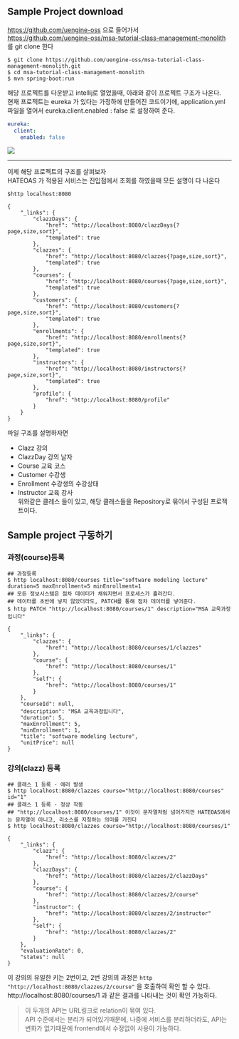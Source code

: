 Sample Project download
------

https://github.com/uengine-oss 으로 들어가서  
https://github.com/uengine-oss/msa-tutorial-class-management-monolith 를 git clone 한다
```
$ git clone https://github.com/uengine-oss/msa-tutorial-class-management-monolith.git
$ cd msa-tutorial-class-management-monolith
$ mvn spring-boot:run
```

해당 프로젝트를 다운받고 intellij로 열었을때, 아래와 같이 프로젝트 구조가 나온다.  
현재 프로젝트는 eureka 가 있다는 가정하에 만들어진 코드이기에, application.yml 파일을 열어서 eureka.client.enabled : false 로 설정하여 준다.
```yml
eureka:
  client:
    enabled: false
``` 
![](https://raw.githubusercontent.com/wiki/TheOpenCloudEngine/uEngine-cloud/get-started/images/2_1.png)

***
이제 해당 프로젝트의 구조를 살펴보자  
HATEOAS 가 적용된 서비스는 진입점에서 조회를 하였을때 모든 설명이 다 나온다 

```
$http localhost:8080

{
    "_links": {
        "clazzDays": {
            "href": "http://localhost:8080/clazzDays{?page,size,sort}",
            "templated": true
        },
        "clazzes": {
            "href": "http://localhost:8080/clazzes{?page,size,sort}",
            "templated": true
        },
        "courses": {
            "href": "http://localhost:8080/courses{?page,size,sort}",
            "templated": true
        },
        "customers": {
            "href": "http://localhost:8080/customers{?page,size,sort}",
            "templated": true
        },
        "enrollments": {
            "href": "http://localhost:8080/enrollments{?page,size,sort}",
            "templated": true
        },
        "instructors": {
            "href": "http://localhost:8080/instructors{?page,size,sort}",
            "templated": true
        },
        "profile": {
            "href": "http://localhost:8080/profile"
        }
    }
}
```
파일 구조를 설명하자면
* Clazz 강의 
* ClazzDay 강의 날자 
* Course	교육 코스
* Customer 수강생
* Enrollment 수강생의 수강상태
* Instructor 교육 강사  
위와같은 클레스 들이 있고, 해당 클래스들을 Repository로 묶어서 구성된 프로젝트이다.

Sample project 구동하기
-------

### 과정(course)등록
```
## 과정등록
$ http localhost:8080/courses title="software modeling lecture" duration=5 maxEnrollment=5 minEnrollment=1
## 모든 정보시스템은 점차 데이터가 채워지면서 프로세스가 흘러간다.  
## 데이터를 초반에 넣지 않았더라도, PATCH를 통해 점차 데이터를 넣어준다.  
$ http PATCH "http://localhost:8080/courses/1" description="MSA 교욱과정입니다"

{
    "_links": {
        "clazzes": {
            "href": "http://localhost:8080/courses/1/clazzes"
        },
        "course": {
            "href": "http://localhost:8080/courses/1"
        },
        "self": {
            "href": "http://localhost:8080/courses/1"
        }
    },
    "courseId": null,
    "description": "MSA 교욱과정입니다",
    "duration": 5,
    "maxEnrollment": 5,
    "minEnrollment": 1,
    "title": "software modeling lecture",
    "unitPrice": null
}
```

### 강의(clazz) 등록
```
## 클래스 1 등록 - 에러 발생
$ http localhost:8080/clazzes course="http://localhost:8080/courses" id="1"
## 클래스 1 등록 - 정상 작동  
## "http://localhost:8080/courses/1" 이것이 문자열처럼 넘어가지만 HATEOAS에서는 문자열이 아니고, 리소스를 지칭하는 의미를 가진다
$ http localhost:8080/clazzes course="http://localhost:8080/courses/1"

{
    "_links": {
        "clazz": {
            "href": "http://localhost:8080/clazzes/2"
        },
        "clazzDays": {
            "href": "http://localhost:8080/clazzes/2/clazzDays"
        },
        "course": {
            "href": "http://localhost:8080/clazzes/2/course"
        },
        "instructor": {
            "href": "http://localhost:8080/clazzes/2/instructor"
        },
        "self": {
            "href": "http://localhost:8080/clazzes/2"
        }
    },
    "evaluationRate": 0,
    "states": null
}
```
이 강의의 유일한 키는 2번이고, 2번 강의의 과정은 
```http "http://localhost:8080/clazzes/2/course"```
을 호출하여 확인 할 수 있다.  
http://localhost:8080/courses/1 과 같은 결과를 나타내는 것이 확인 가능하다.

> 이 두개의 API는 URL링크로 relation이 묶여 있다.  
> API 수준에서는 분리가 되어있기때문에, 나중에 서비스를 분리하더라도, API는 변화가 없기때문에 frontend에서 수정없이 사용이 가능하다.  



